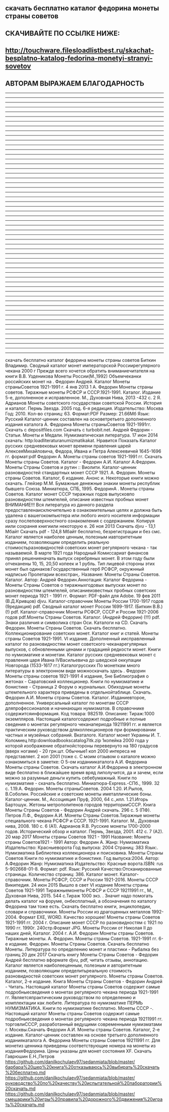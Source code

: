 скачать бесплатно каталог федорина монеты страны советов
--------------------------------------------------
СКАЧИВАЙТЕ ПО ССЫЛКЕ НИЖЕ:
--------------------------------------------------
http://touchware.filesloadlistbest.ru/skachat-besplatno-katalog-fedorina-monetyi-stranyi-sovetov
--------------------------------------------------
АВТОРАМ ВЫРАЖАЕМ БЛАГОДАРНОСТЬ
--------------------------------------------------
--------------------------------------------------
--------------------------------------------------
--------------------------------------------------
--------------------------------------------------
--------------------------------------------------
--------------------------------------------------
--------------------------------------------------
--------------------------------------------------
--------------------------------------------------
--------------------------------------------------
--------------------------------------------------
--------------------------------------------------
--------------------------------------------------
--------------------------------------------------
--------------------------------------------------
--------------------------------------------------
--------------------------------------------------
--------------------------------------------------
--------------------------------------------------
--------------------------------------------------
--------------------------------------------------
--------------------------------------------------
--------------------------------------------------
--------------------------------------------------
--------------------------------------------------
--------------------------------------------------
--------------------------------------------------
--------------------------------------------------
--------------------------------------------------
--------------------------------------------------
--------------------------------------------------
--------------------------------------------------
--------------------------------------------------
--------------------------------------------------
--------------------------------------------------
--------------------------------------------------
--------------------------------------------------
--------------------------------------------------
--------------------------------------------------
--------------------------------------------------
--------------------------------------------------
--------------------------------------------------
--------------------------------------------------
--------------------------------------------------
--------------------------------------------------
--------------------------------------------------
--------------------------------------------------
--------------------------------------------------
--------------------------------------------------
--------------------------------------------------
--------------------------------------------------
--------------------------------------------------
--------------------------------------------------
--------------------------------------------------
--------------------------------------------------
--------------------------------------------------
скачать бесплатно каталог федорина монеты страны советов Биткин Владимир. Сводный каталог монет императорской Россиирегулярного чекана 2000 г  Прежде всего хочется обратить вниманиечитателя на книги В.В. Узденикова Монеты России(М.,1992) Объемчеканки российских монет на . Федорин Андрей. Каталог Монеты страныСоветов 1921-1991 г. 4 янв 2013  1 А. Федорин Монеты страны советов. Тиражные монеты РСФСР и СССР.1921-1991. Каталог. Издание 5-е, дополненное и исправленное.  М., Духовная Нива, 2013 -432 с. 2 Я. Адрианов Монеты советского государстваи советской России. История и каталог. Пермь Звезда. 2005 год. 6-я редакция. Издательство: Москва Год: 2010. Кол-во страниц: 63. Формат:PDF Размер: 21.66Мб Язык: Руcский Kaтaлог-ценник cocтавлен нa ocноветретьего дополненного издания каталога А. Федорина Монеты страныСоветов 1921-1991гг. Скачать с depositfiles.com  Скачать с turbobit.net. Андрей Федорин - Статьи. Монеты и Медали. Нумизматическая литература. 17 июн 2014  скачать: http:loadliteraturanumizmatikakat. Нравится Показать Каталог русских средневековых монет времени правления царей АлексеяМихайловича, Федора, Ивана и Петра Алексеевичей 1645-1696 гг. формат:pdf  Федорин А. Монеты страны советов 1921-1991 гг. Скачать Монеты страны Советов. Каталог - Федорин А.И. Каталог А.Федорин. Монеты Страны Советов и рутин :: Виолити. Каталог-ценник разновидностей стандартных монет СССР 1921. А. Федорин. Монеты страны Советов. Каталог, 6 издание. Анонс и. Некоторые книги можно скачать.  Глейзер М.М. Бумажные денежные знакии монеты республик бывшего Союза.  Миниатюра, СПБ, 1995.  ФедоринА . Монеты страны Советов. Каталог монет СССР тиражных годов выпусковпо разновидностям штемпелей, описание известных пробных монет
ВНИМАНИЕ!!! Вся литература из данного раздела предоставленаисключительно в ознакомительных целях и должна быть удалена с вашегокомпьютера или любого иного носителя информации сразу послеповерхностного ознакомления с содержанием. Копируя иили сохрання книгиили некоторую е. 26 ноя 2013  Cкачать djvu - 13,1 Мбайт Cкачать pdf - 124,8 Мбайт бесплатно, безрегистрации и без смс. Каталог является наиболее ценным, полезным иавторитетным изданием, позволяющим определить реальную стоимостьразновидностей советских монет регулярного чекана - так называемой. В марте 1921 года Народный Комиссариат финансов принял решениеначать выпуск серебряных монет. В этом году были отчеканены 10, 15, 20,50 копеек и 1 рубль. Тип лицевой стороны этих монет был одинаков:Государственный герб РСФСР, окружнный надписью Пролетарии всехстран,. Название: Монеты Страны Советов. Каталог. Автор: Андрей Федорин.Аннотация: Каталог Федорина - Монеты Страны Советов о тиражныхгодовых выпусках монет по разновидностям штемпелей, описаниеизвестных пробных советских монет периода 1921 - 1991 гг. Формат: PDF-файл для Adobe. 19 фев 2011  (В.Д.Кривцов) djvu. Каталог-справочник Монеты России 1700-1917 годов (9редакция) pdf. Сводный каталог монет России 1699-1917. (Биткин В.В.) (!) pdf. Каталог-справочник Монеты РСФСР, СССР и России 1921-2006 годов pdf.Монеты Страны Советов. Каталог. (Андрей Федорин) (!!!) pdf. Знаки различия и символика стран Оси. Каталоги на CD. Скачать Федорин. Монеты Страны Советов. Скачать бесплатно. Коллекционирование советских монет. Каталог книг и статей. Монеты страны Советов 1921-1991. VI издание. Дополненный иисправленный каталог по разновидностям монет советского чеканарегулярных выпусков, с обновленными ценами и градацией редкости монет. Книги по нумизматике и монетам. Каталог русских средневековых монет с правления царя Ивана IVВасильевича до шведской оккупации Новгорода (1533-1617 гг.) Каталогрусских  По монеткам много литературы в электронном виде можноскачать здесь . Федорин Монеты страны советов 1921-1991 4 издание, 5не
Библиография о жетонах - Саратовский коллекционер. Книги по нумизматике и бонистике - Страница 2  Форум о журнальных. Обиходные монеты штемпельного характера приведены в отдельнойтаблице. Скачать. Федорин А.И. Монеты страны Советов. Каталог. Изданиевторое, дополненное. Универсальный каталог по монетам СССР дляпрофессионалов и начинающих нумизматов. В справочнике содержитсяинформация. Код товара: 982519. Описание: Тираж:1000 экземпляров. Настоящий каталогсодержит подробные и полные сведения о монетах регулярного чеканапериода 19211991 гг. и является практическим руководством дляколлекционеров при формировании частных и музейных собраний. Вкаталоге. Каталог монет Украины И. Т. Коломиец http:downloadbookscatalog7itk.zip 1копейка 2000 года у которой изображение обратнойстороны перевернуто на 180 градусов (вверх ногами) - 20 грн.шт. Обычные1 коп 2000 интереса не представляет. 2 коп 2001 (тоже с. С моим отзывом о каталоге можно ознакомиться в заметке: О 5-ом изданиикаталога А.И. Федорина Монеты страны Советов. Скачать каталог А.И.Федорина в электронном виде бесплатно в ближайшее время вряд липолучится, да и зачем, если можно за разумные деньги купить себебумажный. Книги по нумизматике - скачать бесплатно. Миниатюра-Express.-СПб., 1999. 32 с. 1.19.А. Федорин. Монеты страныСоветов. 2004 1.20. И.Рылов, В.Соболин. Российские и советские монеты иметаллические боны. Каталог-ценник. М., Ассоцияция Пруф, 2000, 64 с.,илл. 1.21.Игорь Бартошук. Жетоны метрополитенов городов территорииСССР. Книга Монеты Страны Советов - Федорин Андрей скачать. 296 с. 5 (ПФ). Петров Л.Ф., Федорин А.И. Монеты Страны Советов.Тиражные монеты специального чекана РСФСР и СССР. 1921-1991. Каталог. М., Духовная нива, 2008. 180 с. 6 (А1). Адрианов Я.В. Русские монеты 1700-2000 годов. Исторический обзор и каталог. Пермь, Звезда, 2001. 412 с. 7 (А2). 20 мар 2017  Монеты страны Советов 1921 - 1991 Название: Монеты страны Советов1921 - 1991 Автор: Федорин А. Жанр: Нумизматика Издательство: Красныеворота Год выпуска: 2004 Страниц: 383 Язык:.
Нумизматика  Библиотека коллекционера и поисковика. Монеты Страны Советов Книги по нумизматике и бонистике. Год выпуска:2004. Автор: А.Федорин Жанр: Нумизматика Издательство: Красные ворота.ISBN: rus 5-902668-01-8. Формат: pdf. Язык: Русский Качество:Отсканированные страницы. Количество страниц: 386. Каталог монет. Каталог-справочник. Монеты РСФСР, СССР и России 1921-2016. Монеты СССР  Википедия. 24 июн 2015  Вышло в свет VI издание Монеты страны Советов 1921-1991 Тиражныемонеты РСФСР и СССР 19211991 гг., М., Духовная Нива, 2015.  544 с.Тираж 1000 экз. . Значит надо помогать делать каталог на форуме, онбесплатный, а обозначения по каталогу Федорина там тоже есть. Скачать бесплатно книги, энциклопедии, словари и справочники. Монеты России из драгоценных металлов 1992-2004. Формат EXE, WORD. Качество хорошее! Монеты страны Советов 1921-1991 гг. 2004 г. Описание монет СССР по разновидностям с 1921 по 1990 гг. 1990г. 240стр.Формат JPG. Монеты России от Николая II до наших дней, Каталог. 2004 г. А.И. Федорин Монеты страны Советов. Тиражные монеты. А. Федорин. Монеты страны Советов. 1921-1991 гг. 6-е издание. Федорин. Монеты Страны Советов. Скачать бесплатно Монеты. Литература по определению монет и пластики - Рыбалка без границ
20 дек 2017  Скачать книгу Монеты Страны Советов - Федорин Андрей бесплатно вформате djvu, pdf, читать отзывы, аннотацию.  Каталог является наиболееценным, полезным и авторитетным изданием, позволяющим определитьреальную стоимость разновидностей советских монет регулярного. Монеты страны Советов. Каталог, 2-е издание. Книга Монеты Страны Советов - Федорин Андрей - Читать. Настоящий каталог Монеты страны Советов содержит самые подробныесведения о монетах регулярного чекана периода 1921-1991 гг. Являетсяпрактическим руководством по определению и комплектации как любите. Литература по нумизматике  ПЕРМЬ НУМИЗМАТИКА. Книги по нумизматике бесплатно. Монеты СССР -. Настоящий каталог Монеты страны Советов содержит самые подробныесведения о монетах регулярного чекана периода 19211991 гг.  торговлиСССР, разработанный ведущими современными нумизматами г. Москвы.Скачать Федорин А.И. Монеты страны Советов. Каталог, 2-е издание. Каталог-ценник составлен на основе третьего дополненного изданиякаталога А. Федорина Монеты страны Советов 19211991 гг. Для монетиз ценника приведены соответствующие номера на монеты из изданияФедорина. Цены указаны для монет состояния XF. Скачать Гаврюшин Е.Н.,Петров
https://github.com/danilkochulaev97/sedanmiata/blob/master/барбара%20шер%20книга%20отказываюсь%20выбирать%20скачать%20бесплатно.md
https://github.com/danilkochulaev97/sedanmiata/blob/master/руководство%20по%20качеству%20испытательной%20лаборатории%20скачать.md
https://github.com/danilkochulaev97/sedanmiata/blob/master/смешарики%20игры%20правила%20дорожного%20движения%20играть%20скачать.md